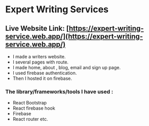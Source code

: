 # Expert Writing Services

## Live Website Link: [https://expert-writing-service.web.app/](https://expert-writing-service.web.app/)

* I made a writers website.
* I several pages with route.
* I made home, about , blog, email and sign up page.
* I used firebase authentication.
* Then I hosted it on firebase.


### The library/frameworks/tools I have used :
* React Bootstrap
* React firebase hook
* Firebase 
* React router etc.